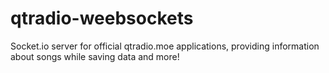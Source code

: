 # qtradio-weebsockets
Socket.io server for official qtradio.moe applications, providing information about songs while saving data and more!
